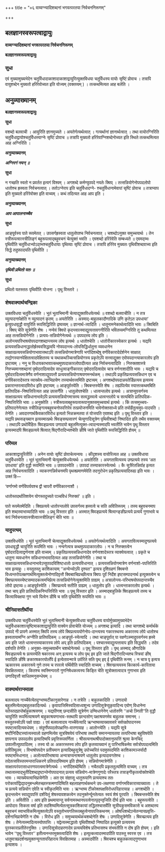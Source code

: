 +++
title = "०६ वाय्वग्न्यादिशब्दनां भगवत्परतया निर्वचननिरूणम्"

+++


## बलज्ञानस्वरूपत्वाद्वायुः

**वाय्वग्न्यादिशब्दनां भगवत्परतया निर्वचननिरूणम्**

**बलज्ञानस्वरूपत्वाद्वायुः**

### **सुधा**

एवं मुख्यामुख्यभेदेन चतुर्विधादाकाशादाकाशाद्वायुरित्युक्तविधया चतुर्विधस्य वायोः सृष्टिं प्रोवाच । तत्रापि वायुशब्देन मुख्यतो हरिरेवोच्यत इति योज्यम् (वक्तव्यम् ) । तत्कथमित्यत आह बलेति ।

## **अनुव्याख्यानम्**

**बलज्ञानस्वरूपत्वाद्वायुः**

**सुधा**

वशब्दो बलवाची । आयुरिति ज्ञानमुच्यते । अयतेर्गत्यर्थत्वात् । गत्यर्थानां ज्ञानार्थत्वात् । तथा वायोरग्निरिति चतुर्विधाद्वायोश्चतुर्विधस्याग्नेः सृष्टिं प्रोवाच ॥ तत्रापि मुख्यतो हरिरेवाग्निशब्देनोच्यत इति स्थिते तत्कथमित्यत आह अग्निरिति ।

**अनुव्याख्यानम्**

***अग्निरगं नयन् ॥***

**सुधा**

न गच्छति स्वतो न प्रवर्तत इत्यगं विश्वम् । अगशब्दे कर्मण्युपपदे नयतेः क्विप् । तत्सन्नियोगेनोपपदलोपो धातोश्च ह्रस्वता निर्वचनत्वात् । ततोऽग्नेराप इति चतुर्विधादग्ने- श्चतुर्विधानामेवापां सृष्टिं प्रोवाच ॥ तत्राप्याप इति मुख्यतो हरिरेवोक्त इति वाच्यम् । कथं तदित्यत आह आप इति ।

**अनुव्याख्यानम्**

***आप आपालनाच्चैव***

**सुधा**

आङ्पूर्वस्य पाते रूपमेतत् । उपसर्गह्रस्वता धातुलोपश्च निर्वचनत्वात् । चशब्दोऽनुक्त समुच्चयार्थः । तेन स्त्रीरूपत्वात्स्त्रीलिङ्गं बहुरूपत्वाद्बहुवचनं चेत्युक्तं भवति । एवशब्दो हरिरेवेति सम्बध्यते ॥ एवमद्य्भः पृथिवीति चतुर्विधाभ्योऽद्य्भश्चतुर्विधायाः पृथिव्याः सृष्टिं प्रोवाच । तत्रापि हरिरेव मुख्यतः पृथिवीशब्दवाच्य इति सिद्धे तदुपपादयति पृथिवीति ।

**अनुव्याख्यानम्**

***पृथिवी प्रथितो यतः ॥***

**सुधा**

प्रथितो यतस्ततः पृथिवीति योजना । पृथु विस्तारे ।

### **शेषवाक्यार्थचन्द्रिका**

उक्तविधया चतुर्विधस्येति । भूतं भूताभिमानी चेत्याद्युक्तविधयेत्यर्थः ॥ वशब्दो बलवाचीति । न तत्र व्युत्पादनापेक्षेति न व्युत्पादनं कृतम् ॥ अयतेरिति । अस्माद्-बाहुलकादौणादिके उणि कृतेऽत उपधाया’ इत्युपधावृद्धौ वायुरिति रूपसिद्धिरिति द्रष्यव्यम् ॥ ज्ञानार्थ-त्वादिति । धातूनामनेकार्थत्वादिति भावः ॥ क्विबिति । क्विप् चेति सूत्रेणेति शेषः । नन्वेवं क्विपो कृदन्त्वात्स्वाद्युत्पत्तावगनीरिति भवितव्यमग्निरिति तु कथमित्यत आह तत्सन्नियोगेनेति । प्रत्यय-सन्नियोगेनेत्यर्थः ॥ उपपदस्य लोप इति । अलोन्त्यपरिभाषयोपपदागशब्दान्त्यस्य लोप इत्यर्थः ॥ धातोश्चेति । धातोरीकारस्येकार इत्यर्थः । यद्यपि प्रत्ययसन्निधानाद्धातोर्ह्रस्ववसिद्धावपि नोपपदान्त्य-लोपसिद्धिर्धातुना व्यवधानेन साक्षात्प्रत्ययसन्नियोगाभावात्तथाऽपि तत्सन्नियोगमात्रेणापि भर्गादिशब्देषु वर्णविकारादेर्दर्शनेन साक्षात् तद्योगस्यानपेक्षितत्वादपेक्षितस्य च यथाकथञ्चित्सन्नियोगस्य प्रकृतेऽपि सत्त्वाद्युक्त एवोपपदान्त्याकारलोप इति द्रष्टव्यम् । ननु च विधायकाभावात्कथमुपपदाकारलोपादीत्यत आह निर्वचनत्वादिति । निरुक्तशास्त्रे निरुच्यमानशब्दानां पृषोदरादित्वादेव साधुत्वाङ्गीकारात् पृषोदरादित्वादेव चात्र वर्णनाशादीति भावः । यद्यपि च पुषोदरादित्वमात्रेणैव वर्णनाशाद्युपपत्तौ प्रत्ययसन्नियोगाश्रयणमनर्थकम् । तथाऽपि प्रकृतिप्रत्ययसन्निधान एव च वर्णविकारादेस्तत्र व्याख्येय-त्वाभिप्रायेण तस्यार्थवत्त्वमिति द्रष्टव्यम् । अगशब्दोपपदान्नयतेर्डिप्रत्यय इत्यस्य प्रकारान्तरत्वादविरोध इति द्रष्टव्यम् ॥ आङ्पूर्वस्येति । क्विबन्तस्येति शेषः । तर्ह्यापेत्येव स्यात्तत्कथमबिति प्रातिपदिक-निष्पत्तिरित्यत आह उपसर्गेति । धातुलोपश्चेति । धात्वन्तलोप इत्यर्थः । अत्राप्युपसर्गस्य साक्षात्प्रत्यय सन्निधानाभावेऽपि प्रत्ययसन्नियोगमात्रस्य सत्वद्ध्रस्वत्वे धात्वन्तलोपे च सत्यबिति प्रातिपदिक-निष्पत्तिरिति भावः ॥ अनुक्तेति । स्त्रीरूपत्वबहुरूपत्वरूपानुक्तसमुच्चयार्थ इत्यर्थः । किं तत्समुच्चय-प्रतिपादनेनेत्यतः स्त्रीलिङ्गत्वबहुवचनोपपत्तिरेव तत्प्रयोजनमिति भावेनोक्तसाध्ये प्रति तयोर्हेतुत्वमुप-पादयति । तेनेति । अवदारणार्थकैवकारविरोध इत्यतो भिन्नक्रमतया तं योजयति एवशब्द इति ॥ पृथु विस्तार इति । यद्यपि प्रथसङ्ख्यान इत्यस्मात्प्रथेः षिवङ्सम्प्रसारणं चेत्युणादिसूत्रेण पृथिवीशब्दो निष्पादित इति तथैव वक्तव्यम् । तथाऽपि प्रथोर्विहितः षिवङ्प्रत्यय उणादयो बहुलमित्युक्त-त्वादन्यस्मादपि भवतीति भावेन पृथु विस्तार इत्यस्मादपि षिवङ्प्रत्यये षित्वात् षिद्गौरादिभ्यश्चेति ङीषि जाते पृथिवीति रूपसिद्धिरिति ज्ञेयम् ॥

### **परिमल**

आकाशाद्वायुरितीति । अनेन वायोः सृष्टिं प्रोवाचेत्यन्वयः । कीदृशस्य वायोरित्यत आह ॥ उक्तविधाया चतुर्विधस्येति । भूतं भूताभिमानी चेत्युक्तविधयेत्यर्थः ॥ अयतेरिति । अयगतावित्यस्य उण्प्रत्यये तस्य ‘अत उपधाया’ इति वृद्धौ रूपमिति भावः ॥ उपपदस्येति । उपपदां तस्याकारस्येत्यर्थः । कैः सूत्रैरेतन्निर्वाह इत्यत आह निर्वचनत्वादिति । व्याकरणन्निर्वचनमपि पृथक्प्रमाणमेवेति तदनुरोधेन प्रकृतिप्रत्ययादिरूह्य इति भावः । उक्तं हि—

‘वर्णागमो वर्णविपर्ययश्च द्वौ चापरौ वर्णविकारनाशौ ।

धातोस्तदर्थातिशयेन योगस्तदुच्यते पञ्चविधं निरुक्तं’ ॥ इति ।

पाते रूपमेतमेदिति । क्विप्रत्यये धातोरन्तलोपे उपसर्गस्य ह्रस्वत्वे च सति अवितिरूपम् । तस्य बहुवचनमाप इति शब्दस्वाभाव्यादिति भावः ॥ प्रथु विस्तार इति । अस्मात् षिवङ्प्रत्यये षित्वान्ङ्ङीप्रत्यये प्रत्यये गुणाभावे च रूपं निर्वचनत्वात्स्त्रीत्वात्स्त्रीलिङ्गं चेति भावः ॥

### **यादुपत्यम्**

उक्तविधयेति । भूतं भूताभिमानी चेत्याद्युक्तविधयेत्यर्थः ॥ अयतेर्गत्यर्थत्वादिति । अयगतावित्यस्मादुण्प्रत्यये उपधावृद्धौ चायुरिति रूपमिति भावः । नन्वगेत्यत्र कथमुपपदाकारलोपः । न च निरुक्तत्वेन पृषोदरादित्वाद्वर्णनाश इति वाच्यम् । प्रकृतिप्रत्ययसन्निधानादेव वर्णनाशादेस्तत्र व्याक्येयत्वात् । प्रकृते च धातुना व्यवधानेन सन्निधानाभावादित्यत आह तत्सन्नियोगेनेति । तथा च साक्षात्प्रत्ययसन्निधानाभावेऽप्युपपदविशिष्टधातोः प्रत्ययविधानात् । प्रत्ययसन्नियोगमात्रेण वर्णनाशो-पपत्तिरिति भाव इत्याहुः । वस्तुतस्तु काशिकायाम् ‘‘अन्येभ्योऽपि दृश्यत’’ इत्यत्र दृशिग्रहणं क्विबन्ते विध्यन्तरोपलक्षणार्थमित्युक्तत्वेनोणादिवृत्तौ क्विब्वाचिप्रच्छीत्यत्र क्विपः पूर्वं निर्देश इष्टसम्पादनार्थ इत्युक्तत्वेन च क्विप्प्रत्ययस्येष्टसम्पादकत्वमभिप्रेत्य तत्सन्नियोगेनेत्युक्तमिति ग्राह्यम् ॥ अत्रालोन्त्य-परिभाषयोपपदान्तस्यैव लोपो द्रष्टव्यः॥ आङ्पूर्वस्येति । क्विप्प्रत्यये सतीति ग्राह्यम् ॥ धातुलोप इति । धात्वन्ताकारलोप इत्यर्थः । तथा चाप् इति प्रातिपदिकनिप्पत्तिरिति भावः ॥ पृथु विस्तार इति । अस्माद्बाहुलिके षिवङ्प्रत्यये तस्य च कित्वाविवक्षया गुण भावे पित्वेन डीषि च सति पृथिवीति रूपमिति भावः ॥

### **श्रीनिवासतीर्थीया**

उक्तविधया चतुर्विधस्येति भूतं भूताभिमानी चेत्युक्तविधया चतुर्विधस्य वायोर्मुख्यामुख्यभेदेन चतुर्विधाकाशात्सृष्टिमाकाशाद्वायुरिति वाक्येन प्रोवाचेति योज्यम् ॥ अगशब्द इत्यादि । तथा चागशब्दे कर्मार्थके उपपदे नी प्रापणे अस्मात् क्विपि तस्य लोपे क्विप्रत्यययोगेनोप-दान्त्यस्य गकारस्थस्य अकारस्य लोपे धातोश्च ह्रस्वतायामग्नि अग्नीति प्रातिपदिकम् ॥ आङ्पूर्व-स्येत्यादि । तथा चाङ्पूर्वात् पा रक्षणेऽस्मादुपसर्गस्य ह्रस्वे अप इति जाते धात्वन्तस्याकारस्य लोपे अप् इति प्रातिपदिकम् । पश्चात्स्वाद्युत्पत्तावाप इति सिद्ध्यति । तदेव दर्शयति तेनेति । अनुक्त-समुच्चयार्थेन चशब्देनेत्यर्थः ॥ पृथु विस्तार इति । पृथ् अस्माद् औणादिके षिवङ्प्रत्यये षः प्रत्यस्येति षकारस्य अन् इत्यस्य च लोप पृथ् इव इति जाते षिद्गौरादिभ्यश्च स्त्रियां ङीष् स्यादिति ङीषि ङकारषकारयोर्लोपे ई इत्येतावन्मात्रे उर्वरिते सति पृथ् इव् ई पृथिवीति रूनम् । न चात्र पृ इत्यत्र ऋकारस्य अकाररूपे गुणे तस्य च रपरत्वे पर्थिवीति स्यादिति वाच्यम् । षिवन्प्रत्ययस्य कित्कार्य-कारिताया विवक्षितत्वात् । कितश्च स्वस्मिन्परतो गुणनिषेधकत्वस्य किङ्ति चेति सूत्रोक्तात्वादत्र गुणाभाव इति उणादिवृत्तौ साधितमनुसन्धेयम् ॥

### **वाक्यार्थरत्नमाला**

बलत्वादय नाच्चैवेत्येतदृग्भाष्यटीकानुसारेणाह । न तत्रेति । बाहुलकादिति । उणादयो बहुलमित्येतद्बाहुलकादित्यर्थः । कृवापाजिमिस्वदिसाध्यशूभ्य उणादिसूत्रेप्युकृवादिभ्य एवोण् विधानेना यतेस्तदप्राप्तेर्बाहुकाश्रयणम् । यद्यपीणश् छन्दसीति सूत्रेणेण उण्विधानेनेण् धातोरुणि ‘‘अचो ञ्णिती’’ति वृद्धौ चायुरिति रूपमित्याश्रयणे बाहुकाश्रयणाभाव-स्तथापि छान्दसोण् पक्षाश्रयणमेव बाहुलक समानम् । वस्तुतस्सोऽपि पक्षो ग्राह्यः । एवं बलवत्वादय नाच्चैवेत्यादि ऋग्भाष्यव्याख्यावसरे सर्वपक्षोपादनस्य स्पष्टत्वादित्यवधेयम् । संपूर्णोपपदलोपभ्रान्ति-वारणायाह । आलोन्त्येति । यद्यपि सूत्रे षष्टीनिर्दिष्टस्यांत्यस्यालो ग्रहणमित्येव सूत्रविषयेयं परिभाषा तथापि समानन्यायतया तत्परिभाषा बहुविषयेति ज्ञापनाय उपपदलोप इत्यादिष्वपि प्रवृत्तिरूपवर्णिता । श्रीसत्यनाथश्रीपादोक्तानुपपत्तिं श्रुत्वा केनचिद् उपपत्तीत्युपपादितम् । तस्य यो अः अकारस्तस्य लोप इति कृतव्याख्यानं तु पारिभाषिकमेव सर्वत्रोपपदत्वमिति प्रतीतिमूलम् । विभाषोपपदेन प्रतीयमान इत्यादिबहुसूत्रेषु उपोच्चरितं पदमुपपदमिति काशिकामञ्जर्यादौ स्पष्टमभिधानात् । अलोत्यपरिभाषाया अन्यत्राप्यनाश्रयणे धातुलोप इत्यादावगतेश्च । तदेतत्सविस्तरमन्तराधिकरणे प्रतिपादयिष्याम इति ज्ञेयम् । सन्नियोगमात्रेणेति । साक्षात्परंपरासाधारणपरत्वमात्रेणेत्यर्थः । भर्गादिशब्देष्विति । नचैतदपि प्रकृततुल्यमिति वाच्यम् । तत्र तथात्वस्याद्भूतीदिशब्ददृष्टान्तेनोपपादनात् प्रत्यय संन्नियोग-मात्रेणगुणादेः परैस्तत्र तत्राङ्गीकृतत्वोक्तेश्चेति भावः । व्याख्येयत्वाभिप्रायेणेति । अत एव संज्ञासु धातुरूपाणि प्रत्ययाश्च ततः परोकार्याद्विद्यादनुबन्धमेतच्छास्त्रत्मणादिष्विति बहलग्रहणार्थकथने उप-लक्षणया वर्णागमविकाराव्याख्याताः । ते च प्रत्यये सन्नियोग एवेति च स्वीकृतमिति भावः । ऋग्भाष्य टीकोक्तपक्षविरोधपरिहारायाह । अगशब्देति । कृदन्तत्वेन स्वाद्युपपत्तिं दर्शयितुं शेषस्यावशकत्वेन तदनुक्तेर्न्यूनतेत्यतः स्वयं शेषं पूरयति । क्विबन्तस्येति शेष इति । अवितीति । आप इति प्रथमायान्तु सर्वनामस्थानपरत्वेनात्पृतृन्तृजिति दीर्घ इति भावः । बहुरूपत्वेति । आपोदारः सिकता वर्षा इति तदशिष्यमित्येतत्सूत्रकाशिकायां तद्धितश्चासर्वेति सूत्रीयकुसमविकासे च अशब्दस्य बहुवचनं स्वाभाविकमित्युक्तत्वेऽपि वस्तुतोभयगतिरूपबहुत्वेनापपत्तिकथनम् । ओषधिशब्देऽप्येतन्यायप्रवृत्ति-दर्शनाभिप्रायेणेति न दोषः । विरोध इति । समुच्चयार्थकचशब्देनेति शेषः । उणादिसूत्रेणेति । षिवच्प्रत्यय इति शेषः । तेनेत्यस्मादित्यस्योपपत्तिः । यद्वेत्यस्माद्धातोः पृथिवीशब्दो निष्पादित इत्युक्ते प्रत्ययस्य पुरस्काराप्रतीतेरनुक्तिः । उणादिसूत्रोदाहरणादेव प्रत्ययविशेष प्रतिभासश्च संभवतीति न दोष इति ज्ञेयम् । इति भावेन ‘‘पृथु विस्तार’’ इतीत्यनन्तरमुक्तत्वादिति शेषः । इत्युत्कत्वादस्मादपीति पाठस्तु स्वरस एव । तत्र धातुमात्रप्रदर्शनप्रयुक्तन्यूनतापरिहाराय विवक्षितमाह । अस्मादपीति । षिवचश्च बाहुलकत्वाद्गुणाभाव इत्याशयः ।

